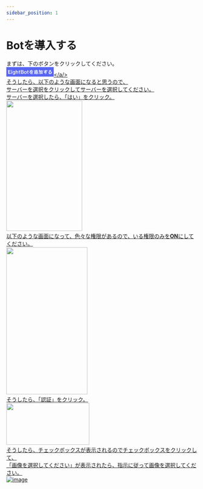 ```yaml
---
sidebar_position: 1
---
```


# Botを導入する

まずは、下のボタンをクリックしてください。<br/>
<a href="https://discord.com/api/oauth2/authorize?client_id=979877840382197790&permissions=1644971949559&scope=bot%20applications.commands"/><img src="./img/start/invite.png" width="125" height="25" alt="Botを導入する"/></a/><br/>
そうしたら、以下のような画面になると思うので、<br/>サーバーを選択をクリックしてサーバーを選択してください。<br/>サーバーを選択したら、「はい」をクリック。<br/>
<img src="https://user-images.githubusercontent.com/78240988/183601430-0733f4df-7756-4d45-9938-689ba67cacd7.png" width="200" height="344"/><br/>
以下のような画面になって、色々な権限があるので、いる権限のみを**ON**にしてください。<br/>
<img src="https://user-images.githubusercontent.com/78240988/183603178-df0597b1-8fd2-44bd-9b4a-5d40a009b1df.png" width="214" height="388"/><br/>
そうしたら、「認証」をクリック。<br/>
<img src="https://user-images.githubusercontent.com/78240988/183604025-ce527671-0416-4e2b-86d3-8db85e2f7824.png" width="219" height="110"/><br/>
そうしたら、チェックボックスが表示されるのでチェックボックスをクリックして、<br/>「画像を選択してください」が表示されたら、指示に従って画像を選択してください。<br/>
![image](https://user-images.githubusercontent.com/78240988/183604762-6eca9d3e-8f35-48a8-a089-9b435679b84a.png)<br/>